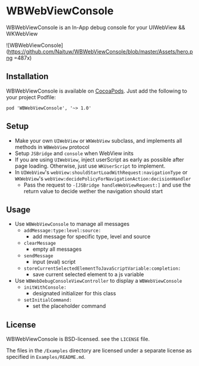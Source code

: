 # WBWebViewConsole

WBWebViewConsole is an In-App debug console for your UIWebView && WKWebView

![WBWebViewConsole](https://github.com/Naituw/WBWebViewConsole/blob/master/Assets/hero.png =487x)

## Installation

WBWebViewConsole is available on [CocoaPods](http://cocoapods.org). Just add the following to your project Podfile:

```
pod 'WBWebViewConsole', '~> 1.0' 
```

## Setup

- Make your own `UIWebView` or `WKWebView` subclass, and implements all methods in `WBWebView` protocol
- Setup `JSBridge` and `console` when WebView inits
- If you are using `UIWebView`, inject userScript as early as possible after page loading. Otherwise, just use `WKUserScript` to implement.
- In `UIWebView`'s `webView:shouldStartLoadWithRequest:navigationType` or `WKWebView`'s `webView:decidePolicyForNavigationAction:decisionHandler`
  - Pass the request to `-[JSBridge handleWebViewRequest:]` and use the return value to decide wether the navigation should start

## Usage

- Use `WBWebViewConsole` to manage all messages
  - `addMessage:type:level:source:`
 	- add message for specific type, level and source
  - `clearMessage`
    - empty all messages
  - `sendMessage`
    - input (eval) script
  - `storeCurrentSelectedElementToJavaScriptVariable:completion:`
    - save current selected element to a js variable
- Use `WBWebDebugConsoleViewController` to display a `WBWebViewConsole`
  - `initWithConsole:`
    - designated initializer for this class
  - `setInitialCommand:`
    - set the placeholder command

## License

WBWebViewConsole is BSD-licensed. see the `LICENSE` file.

The files in the `/Examples` directory are licensed under a separate license as specified in `Examples/README.md`.